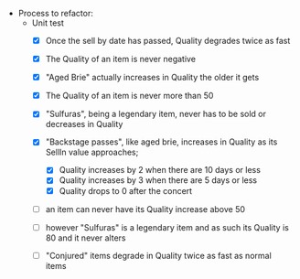 - Process to refactor:
    - Unit test
        - [x] Once the sell by date has passed, Quality degrades twice as fast
        - [x] The Quality of an item is never negative
        - [x] "Aged Brie" actually increases in Quality the older it gets
        - [x] The Quality of an item is never more than 50
        - [x] "Sulfuras", being a legendary item, never has to be sold or decreases in Quality
        - [x] "Backstage passes", like aged brie, increases in Quality as its SellIn value approaches;
           - [x] Quality increases by 2 when there are 10 days or less
           - [x] Quality increases by 3 when there are 5 days or less
           - [x] Quality drops to 0 after the concert
        - [ ] an item can never have its Quality increase above 50
        - [ ] however "Sulfuras" is a
             legendary item and as such its Quality is 80 and it never alters
       - [ ]  "Conjured" items degrade in Quality twice as fast as normal items
   
